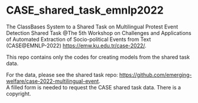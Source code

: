 # CASE_shared_task_emnlp2022
The ClassBases System to a Shared Task on Multilingual Protest Event Detection Shared Task
@The 5th Workshop on Challenges and Applications of Automated Extraction of Socio-political Events from Text (CASE@EMNLP-2022) 
https://emw.ku.edu.tr/case-2022/.

This repo contains only the codes for creating models from the shared task data.

For the data, please see the shared task repo: https://github.com/emerging-welfare/case-2022-multilingual-event. <br/>
A filled form is needed to request the CASE shared task data. There is a copyright. 
